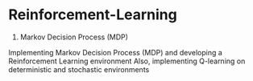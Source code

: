 # Reinforcement-Learning

1) Markov Decision Process (MDP)

Implementing Markov Decision Process (MDP) and developing a Reinforcement Learning environment
Also, implementing Q-learning on deterministic and stochastic environments
